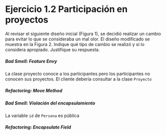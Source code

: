 # Ejercicio 1.2 Participación en proyectos 
Al revisar el siguiente diseño inicial (Figura 1), se decidió realizar un cambio para evitar lo que se consideraba un mal olor. El diseño modificado se muestra en la Figura 2. Indique qué tipo de cambio se realizó y si lo considera apropiado. Justifique su respuesta.
##### Bad Smell: Feature Envy
La clase proyecto conoce a los participantes pero los participantes no conocen sus proyectos. El cliente debería consultar a la clase `Proyecto`
##### Refactoring: Move Method

##### Bad Smell: Violación del encapsulamiento
La variable `id` de `Persona` es pública
##### Refactoring: Encapsulate Field